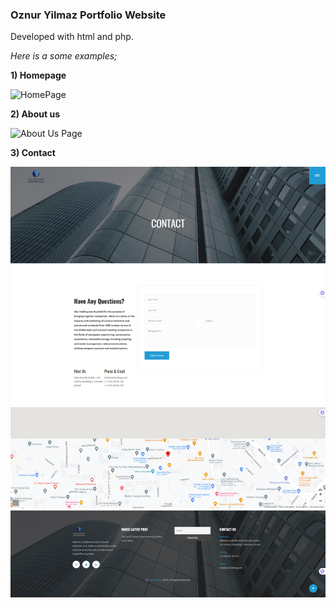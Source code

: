 <h3>Oznur Yilmaz Portfolio Website </h3>

Developed with html and php. 

<i>Here is a some examples; </i>

<b>1) Homepage</b>

![HomePage](https://github.com/oznuryilmazz/val-holding-wordpress-website/blob/main/screenshots/homepage.png)

<b>2) About us</b>

![About Us Page](https://github.com/oznuryilmazz/val-holding-wordpress-website/blob/main/screenshots/about-us.png)

<b>3) Contact</b>

![Contact Page](https://github.com/oznuryilmazz/val-holding-wordpress-website/blob/main/screenshots/contact.png)

